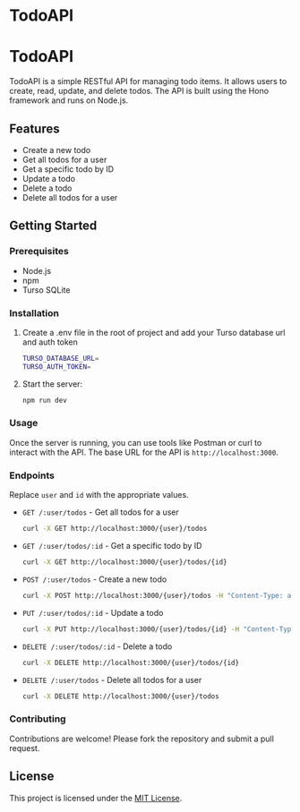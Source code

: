 # TodoAPI

# TodoAPI

TodoAPI is a simple RESTful API for managing todo items. It allows users to create, read, update, and delete todos. The API is built using the Hono framework and runs on Node.js.

## Features

- Create a new todo
- Get all todos for a user
- Get a specific todo by ID
- Update a todo
- Delete a todo
- Delete all todos for a user

## Getting Started

### Prerequisites

- Node.js
- npm 
- Turso SQLite

### Installation
1. Create a .env file in the root of project and add your Turso database url and auth token
    ```sh
    TURSO_DATABASE_URL=
    TURSO_AUTH_TOKEN=
    ```

2. Start the server:
    ```sh
    npm run dev
    ```

### Usage

Once the server is running, you can use tools like Postman or curl to interact with the API. The base URL for the API is `http://localhost:3000`.

### Endpoints
Replace `user` and `id` with the appropriate values.

- `GET /:user/todos` - Get all todos for a user
    ```sh
    curl -X GET http://localhost:3000/{user}/todos
    ```
- `GET /:user/todos/:id` - Get a specific todo by ID
    ```sh
    curl -X GET http://localhost:3000/{user}/todos/{id}
    ```
- `POST /:user/todos` - Create a new todo
    ```sh
    curl -X POST http://localhost:3000/{user}/todos -H "Content-Type: application/json" -d '{"title":"New Todo","status":"todo"}'
    ```
- `PUT /:user/todos/:id` - Update a todo
    ```sh
    curl -X PUT http://localhost:3000/{user}/todos/{id} -H "Content-Type: application/json" -d '{"title":"Updated Todo","status":"Completed"}'
    ```
- `DELETE /:user/todos/:id` - Delete a todo
    ```sh
    curl -X DELETE http://localhost:3000/{user}/todos/{id}
    ```
- `DELETE /:user/todos` - Delete all todos for a user
    ```sh
    curl -X DELETE http://localhost:3000/{user}/todos
    ```

### Contributing

Contributions are welcome! Please fork the repository and submit a pull request.

## License

This project is licensed under the [MIT License](LICENSE).
